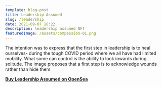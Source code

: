 ```yaml
---
template: blog-post
title: Leadership Assumed
slug: /leadership
date: 2021-09-07 18:22
description: leadership assumed NFT
featuredImage: /assets/compassion-01.png
---
```

The intention was to express that the first step in leadership is to heal ourselves- during the tough COVID period where we all have had limited mobility. What some can control is the ability to look inwards during solitude. The image proposes that a first step is to acknowledge wounds rather than hide them.

**[Buy Leadership Assumed on OpenSea](https://opensea.io/assets/0x495f947276749ce646f68ac8c248420045cb7b5e/75511496996509083340559006059282024395904634734945582606826898905151376982017)**
